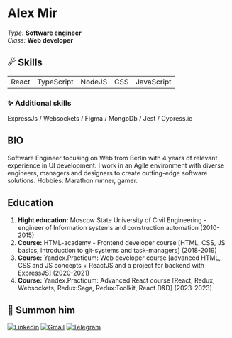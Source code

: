 # Alex Mir 
*Type:* **Software engineer** <br/>
*Class:* **Web developer** <br/>

## ☄ **Skills**<br/>

<table>
    <tbody>
        <tr>
            <td>React
            </td>
            <td>TypeScript
            </td>
            <td>NodeJS
            </td>
            <td>CSS
            </td>
            <td>JavaScript
            </td>
        </tr>
    </tbody>
</table>

### ✨ **Additional skills**<br/>

ExpressJs / Websockets / Figma / MongoDb / Jest / Cypress.io

## **BIO**<br/>

Software Engineer focusing on Web from Berlin with 4 years of relevant experience in UI development. I work in an Agile environment with diverse engineers, managers and designers to create cutting-edge software solutions.
Hobbies: Marathon runner, gamer.

## Education 
1. **Hight education:** Moscow State University of Civil Engineering - engineer of Information systems and construction automation (2010-2015)
2. **Course:** HTML-academy - Frontend developer course [HTML, CSS, JS basics, introduction to git-systems and task-managers] (2018-2019)
3. **Course:** Yandex.Practicum: Web developer course [advanced HTML, CSS and JS concepts + ReactJS and a project for backend with ExpressJS] (2020-2021)
4. **Course:** Yandex.Practicum: Advanced React course [React, Redux, Websockets, Redux:Saga, Redux:Toolkit, React D&D] (2023-2023)

## 🧙 **Summon him**<br/>

[![Linkedin](https://img.shields.io/static/v1?label=&message=Linkedin&color=0E7FBF&&&style=flat&logo=linkedin&logoColor=white)](https://www.linkedin.com/in/https://www.linkedin.com/in/xelarim/)
[![Gmail](https://img.shields.io/static/v1?label=Gmail&labelColor=EA0008&message=totfront@gmail.com&color=555555&style=flat&logo=gmail&logoColor=white)](mailto:totfront@gmail.com)
[![Telegram](https://img.shields.io/static/v1?label=&message=Telegram&color=0E7FBF&&&style=flat&logo=telegram&logoColor=white)](https://t.me/xelarim)
